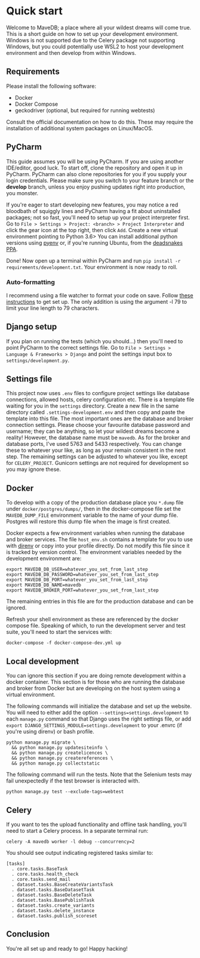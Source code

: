 # Quick start
Welcome to MaveDB; a place where all your wildest dreams will come true. This is a short guide on
how to set up your development environment. Windows is not supported due to the Celery package not
supporting Windows, but you could potentially use WSL2 to host your development environment and then
develop from within Windows. 

## Requirements
Please install the following software:

- Docker
- Docker Compose
- geckodriver (optional, but required for running webtests)

Consult the official documentation on how to do this. These may require the installation of 
additional system packages on Linux/MacOS.

## PyCharm
This guide assumes you will be using PyCharm. If you are using another IDE/editor, good luck. To 
start off, clone the repository and open it up in PyCharm. PyCharm can also clone repositories for
you if you supply your login credentials. Please make sure you switch to your feature branch or
the **develop** branch, unless you enjoy pushing updates right into production, you monster.

If you're eager to start developing new features, you may notice a red bloodbath of squiggly lines 
and PyCharm having a fit about uninstalled packages; not so fast, you'll need to setup up your 
project interpreter first. Go to `File > Settings > Project: <branch> > Project Interpreter` and 
click the gear icon at the top right, then click `Add`. Create a new virtual environment pointing to 
Python 3.6> You can install additional python versions using 
[pyenv](https://github.com/pyenv/pyenv-installer) or, if you're running Ubuntu, from the 
[deadsnakes PPA](https://launchpad.net/~deadsnakes/+archive/ubuntu/ppa).

Done! Now open up a terminal within PyCharm and run `pip install -r requirements/development.txt`.
Your environment is now ready to roll. 

### Auto-formatting

I recommend using a file watcher to format your code on save. Follow 
[these instructions](https://black.readthedocs.io/en/stable/editor_integration.html) to get set up.
The only addition is using the argument -l 79 to limit your line length to 79 characters.

## Django setup

If you plan on running the tests (which you should...) then you'll need to point PyCharm to the 
correct settings file. Go to `File > Settings > Language & Frameworks > Django` and point the
settings input box to `settings/development.py`.

## Settings file

This project now uses `.env` files to configure project settings like database connections, 
allowed hosts, celery configuration etc. There is a template file waiting for you in the `settings`
directory. Create a new file in the same directory called `.settings-development.env` and then copy 
and paste the template into this file. The most important ones are the database and broker connection 
settings. Please choose your favourite database password and username; they can be anything, so let 
your wildest dreams become a reality! However, the database name must be `mavedb`. As for the broker 
and database ports, I've used 5763 and 5433 respectively. You can change these to whatever your like, 
as long as your remain consistent in the next step. The remaining settings can be adjusted to 
whatever you like, except for `CELERY_PROJECT`. Gunicorn settings are not required for development 
so you may ignore these.

## Docker

To develop with a copy of the production database place you `*.dump` file under `docker/postgres/dumps/`, then in the 
docker-compose file set the `MAVEDB_DUMP_FILE` environment variable to the name of your dump file. Postgres will restore 
this dump file when the image is first created.

Docker expects a few environment variables when running the database and broker services. The file
`host_env.sh` contains a template for you to use with [direnv](https://direnv.net/) or copy into your
profile directly. Do not modify this file since it is tracked by version control. The environment
variables needed by the development environment are:

```shell script
export MAVEDB_DB_USER=whatever_you_set_from_last_step
export MAVEDB_DB_PASSWORD=whatever_you_set_from_last_step
export MAVEDB_DB_PORT=whatever_you_set_from_last_step
export MAVEDB_DB_NAME=mavedb
export MAVEDB_BROKER_PORT=whatever_you_set_from_last_step
```

The remaining entries in this file are for the production database and can be ignored.

Refresh your shell environment as these are referenced by the docker compose file. Speaking of 
which, to run the development server and test suite, you'll need to start the services with:

```shell script
docker-compose -f docker-compose-dev.yml up 
```

## Local development 

You can ignore this section if you are doing remote development within a docker container. This section is for those
who are running the database and broker from Docker but are developing on the host system using a virtual environment.

The following commands will initialize the database and set up the website. You will need to
either add the option `--settings=settings.development` to each `manage.py` command so that
Django uses the right settings file, or add `export DJANGO_SETTINGS_MODULE=settings.development`
to your .envrc (if you're using direnv) or bash profile.

```shell script
python manage.py migrate \
  && python manage.py updatesiteinfo \
  && python manage.py createlicences \
  && python manage.py createreferences \
  && python manage.py collectstatic
```

The following command will run the tests. Note that the Selenium tests may fail unexpectedly
if the test browser is interacted with.

```shell script
python manage.py test --exclude-tags=webtest
```

## Celery
If you want to tes the upload functionality and offline task handling, you'll need to start a Celery process. In a 
separate terminal run:

```shell
celery -A mavedb worker -l debug --concurrency=2
```

You should see output indicating registered tasks similar to:

```shell
[tasks]
  . core.tasks.BaseTask
  . core.tasks.health_check
  . core.tasks.send_mail
  . dataset.tasks.BaseCreateVariantsTask
  . dataset.tasks.BaseDatasetTask
  . dataset.tasks.BaseDeleteTask
  . dataset.tasks.BasePublishTask
  . dataset.tasks.create_variants
  . dataset.tasks.delete_instance
  . dataset.tasks.publish_scoreset
```

## Conclusion

You're all set up and ready to go! Happy hacking!